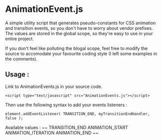 # AnimationEvent.js #

A simple utility script that generates pseudo-constants for CSS animation and transition events, so you don't have to worry about vendor prefixes. The values are stored in the global scope, so they're easy to use in your entire project.

If you don't feel like polluting the blogal scope, feel free to modify the source to accomodate your favourite coding style (I left some examples in the comments).

## Usage : ##

Link to AnimationEvents.js in your source code.

	<script type="text/javascript" src="AnimationEvents.js"></script>

Then use the following syntax to add your events listeners :

	element.addEventListener( TRANSITION_END, myTransitionEndHandler, false );

Available values :
~~
TRANSITION_END
ANIMATION_START
ANIMATION_ITERATION
ANIMATION_END
~~
